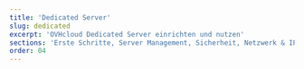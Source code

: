 ```yaml
---
title: 'Dedicated Server'
slug: dedicated
excerpt: 'OVHcloud Dedicated Server einrichten und nutzen'
sections: 'Erste Schritte, Server Management, Sicherheit, Netzwerk & IP, Diagnose & Rescue Modus, Fortgeschrittene Nutzung, RAID & Festplatten, vRack, Tutorial'
order: 04
---
```


